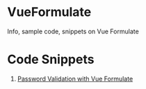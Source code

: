 # VueFormulate
Info, sample code, snippets on Vue Formulate

# Code Snippets
1. [Password Validation with Vue Formulate](https://github.com/M457ERCH1EF/VueFormulate/blob/master/PasswordValidationWithVueFormulate.vue)

